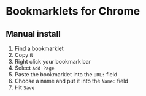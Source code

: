 # Bookmarklets for Chrome

## Manual install

1. Find a bookmarklet
1. Copy it
1. Right click your bookmark bar
1. Select `Add Page`
1. Paste the bookmarklet into the `URL:` field
1. Choose a name and put it into the `Name:` field
1. Hit `Save`
